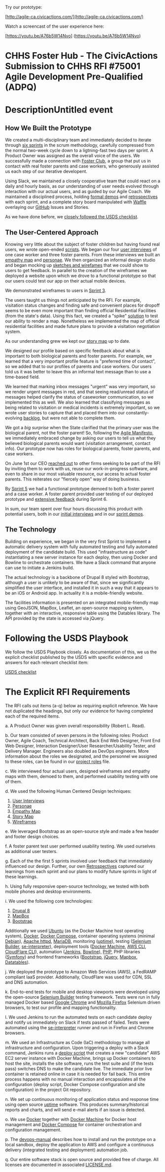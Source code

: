Try our prototype:

[http://agile-ca.civicactions.com/](http://agile-ca.civicactions.com/)

Watch a screencast of the user experience here: 

[https://youtu.be/A76b5W14Nvo] (https://youtu.be/A76b5W14Nvo)

# CHHS Foster Hub - The CivicActions Submission to CHHS RFI #75001 Agile Development Pre-Qualified (ADPQ)

# DescriptionUntitled event

## How We Built the Prototype

We created a multi-disciplinary team and immediately decided to iterate through [six sprints](https://github.com/CivicActions/agile-california/blob/master/documentation/journal.md) in the
scrum methodology, carefully compressed from the normal two-week cycle down to a ligtning-fast two days per sprint.
A Product Owner was assigned as the overall voice of the users. We successfully made a connection with [Foster Club](https://www.fosterclub.com/groups/california), a group that put us in contact with real foster parents and case workers, who generously assisted us each step of our iterative developent.

Using Slack, we maintained a closely cooperative team that could react on a daily and hourly basis, as our understanding of user needs evolved through interaction with our actual users, and as guided by our Agile Coach.
We maintained a disciplined process, holding [formal demos](https://github.com/CivicActions/agile-california/blob/master/documentation/ux/user-interviews/log-of-sprint-demos.md) and [retrospectives](https://github.com/CivicActions/agile-california/tree/master/call-notes) with each sprint, and a complete story board manipulated with [Waffle](https://waffle.io/)
overlaying our [GitHub](https://github.com/CivicActions/agile-california) Issues and Stories.

As we have done before, we [closely followed the USDS checklist](https://github.com/CivicActions/agile-california/blob/master/documentation/usds-checklist.md).

## The User-Centered Approach

Knowing very little about the subject of foster children but having found real users, we wrote open-ended [scripts](https://github.com/CivicActions/agile-california/tree/master/documentation/ux/user-interviews/Scripts).
We began our four [user interviews](https://github.com/CivicActions/agile-california/tree/master/documentation/ux/user-interviews) of one case worker and three foster parents. From these interviews we built an [empathy map](https://github.com/CivicActions/agile-california/blob/master/documentation/ux/user-research/foster-parent-empathy-map.md) and [personae](https://github.com/CivicActions/agile-california/blob/master/documentation/ux/user-research/user-personas.md).
We then organized an informal design studio and began mocking up [sketches and wirefames](https://github.com/CivicActions/agile-california/blob/master/documentation/images/Sketch-inbox01.png) that we could show to users to get feedback.
In parallel to the creation of the wireframes we deployed a website upon which we drove to a functional prototype so that our users could test our app on their actual
mobile devices.

We demonstrated wireframes to users in [Sprint 3](https://github.com/CivicActions/agile-california/blob/master/documentation/journal.md#sprint-3).

The users taught us things not anticipated by the RFI. For example, visitation status changes and finding safe and convenient places for dropoff seems to be even more important than finding official Residential Facilities (from the state's data).
Using this fact, we created a "spike" [solution](https://github.com/CivicActions/agile-california/tree/master/geojson-spike) to test our ability to render a map.
Nonetheless we implemented the map of official residential facilities and made future plans to provide a visitation negotiation system.

As our understanding grew we kept our [story map](https://github.com/CivicActions/agile-california/blob/master/documentation/ux/user-story-map/user-story-map.md) up to date.

We designed our profile based on specific feedback about what is important to both biological parents and foster parents.
For example, we learned that a very important profile feature is "preferred time of contact", so we added that to our profiles of parents and case workers. Our users told us it was better to leave this an informal text message than to use a time-based field.

We learned that marking inbox messages "urgent" was very important, so we render urgent messages in red, and that seeing read/unread status of messages helped clarify the status of caseworker communication, so we implemented this as well. 
We also learned that classifying messages as being related to visitation or medical incidents is extremely important, so we wrote user stories to capture that and placed them into our constantly-evolving [backlog](https://github.com/CivicActions/agile-california/issues), but were not able to complete them.

We got a *big surprise* when the State clarified that the primary user was the biological parent, not the foster parent! So, following the [Agile Manifesto](http://www.agilemanifesto.org/), we immediately embraced change by asking our users to tell us what they believed biological parents
would want (visitation arrangement, contact info). Our prototype now has roles for biological parents, foster parents, and case workers.

On June 1st our CEO [reached out](https://civicactions.com/blog/an-open-invitation-to-collaborate/) to other firms seeking to be part of the RFI by inviting them to work with us,
reuse our work-in-progress software, and even to share in our most valuable resource, our access to actual foster parents.
This reiterates our "fiercely open" way of doing business.

By [Sprint 5](https://github.com/CivicActions/agile-california/blob/master/documentation/journal.md#sprint-5) we had a functional prototype demoed to both a foster parent and a case worker.
A foster parent provided user testing of our deployed prototype and [extensive feedback](https://github.com/CivicActions/agile-california/blob/master/documentation/ux/usability-testing/2016-6-03-notes-from-foster-parent-usabiliy-tester.md) during Sprint 6.

In sum, our team spent over four hours discussing this product with potential users, both in our [initial interviews](https://github.com/CivicActions/agile-california/tree/master/documentation/ux/user-interviews) and in our [sprint demos](https://github.com/CivicActions/agile-california/blob/master/documentation/ux/user-interviews/log-of-sprint-demos.md).

## The Technology

Building on experience, we began in the very first Sprint to implement a automatic delivery system with fully automated testing and fully automated deployment of the candidate build. This used "infrastructure as code" instantiating a new server instance for each deploy, then using Docker and Bowline to orchestrate containers. We have a Slack command that anyone
can use to initiate a Jenkins build.

The actual technology is a backbone of Drupal 8 styled with Bootstrap, although a user is unlikely to be aware of that, since we significantly simplified the user interface, and installed it in such a way that it appears to be an iOS or Android app. In actuality it is a mobile-friendly website.

The facilities information is presented on an integrated mobile-friendly map using GeoJSON, MapBox, Leaflet, an open-source mapping system, together with an interactive, responsive table using the Datables library. The API provided by the state is accessed via jQuery.

# Following the USDS Playbook

We follow the USDS Playbook closely.  As documentation of this, we us the explicit checklist published by the USDS with specific evidence and answers for each relevant checklist item:

[USDS checklist](https://github.com/CivicActions/agile-california/blob/master/documentation/usds-checklist.md)

# The Explicit RFI Requirements

The RFI calls out items (a-q) below as requiring explicit reference. We have not duplicated the headings, but only our evidence for having completed each of the required items.

a. A Product Owner was given overall responsibility (Robert L. Read).

b. Our team consisted of seven persons in the following roles: Product Owner, Agile Coach, Technical Architect, Back End Web Designer, Front End Web Designer, Interaction Designer/User
Researcher/Usability Tester, and Delivery Manager.  Engineers also doubled as DevOps engineers. More information about the roles we designated, and the personnel we assigned to these roles, can be found in our [project roles](https://github.com/CivicActions/agile-california/blob/master/documentation/project-roles.md) file. 

c. We interviewed four actual users, designed wireframes and empathy maps with them, demoed to them, and performed usability testing with one of them.

d. We used the following Human Centered Design techniques:

1. [User Interviews](https://github.com/CivicActions/agile-california/tree/master/documentation/ux/user-interviews)
2. [Personae](https://github.com/CivicActions/agile-california/blob/master/documentation/ux/user-research/user-personas.md)
3. [Empathy Map](https://github.com/CivicActions/agile-california/blob/master/documentation/ux/user-research/foster-parent-empathy-map.md)
4. [Story Map](https://github.com/CivicActions/agile-california/blob/master/documentation/ux/user-story-map/user-story-map.md)
4. [Wireframes](https://github.com/CivicActions/agile-california/tree/master/documentation/ux/wireframes)

e. We leveraged Bootstrap as an open-source style and made a few header and footer design choices. 

f. A foster parent test user performed usability testing. We used ourselves as additional user testers.

g. Each of the the first 5 sprints involved user feedback that immediately influenced our design. Further, our own [Retrospectives](https://github.com/CivicActions/agile-california/tree/master/call-notes) captured our learnings from each sprint and our plans to modify future sprints in light of these learnings. 

h. Using fully responsive open-source technology, we tested with both mobile phones and desktop environments.

i. We used the following core technologies:

1. [Drupal 8](https://www.drupal.org/8)
2. [MapBox](https://www.mapbox.com/)
3. [Bootstrap](http://getbootstrap.com/)

Additionally we used [Ubuntu](http://www.ubuntu.com) (as the Docker Machine host operating system), [Docker](https://www.docker.com/products/docker-engine), [Docker Compose](https://www.docker.com/products/docker-compose), container operating systems (minimal [Debian](https://www.debian.org/)), [Apache httpd](https://httpd.apache.org/), [MariaDB](https://mariadb.org/), monitoring ([uptime](https://github.com/fzaninotto/uptime)), testing ([Selenium Builder](https://github.com/SeleniumBuilder/se-builder), [se-interpreter](https://github.com/Zarkonnen/se-interpreter)), deployment tools ([Docker Machine](https://www.docker.com/products/docker-machine), [AWS CLI](https://github.com/aws/aws-cli), [CloudFlare CLI](https://github.com/danielpigott/cloudflare-cli)), automation ([Jenkins](https://jenkins.io/), [Bowline](https://github.com/davenuman/bowline)), [PHP](https://secure.php.net/), PHP libraries ([Symfony](https://symfony.com/)) and frontend frameworks ([Bootstrap](https://getbootstrap.com/), [jQuery](https://jquery.com/), [Mapbox](https://www.mapbox.com/), [Datatables](https://datatables.net/)).

j. We deployed the prototype to Amazon Web Services (AWS), a FedRAMP compliant IaaS provider. Additionally, CloudFlare was used for CDN, SSL and DNS automation.

k. End-to-end tests for mobile and desktop viewports were developed using the open-source [Selenium Builder](https://github.com/SeleniumBuilder/se-builder) testing framework. Tests were run in fully managed Docker based [Google Chrome](https://hub.docker.com/r/selenium/standalone-chrome/) and [Mozilla Firefox](https://hub.docker.com/r/selenium/standalone-firefox/) Selenium driven browsers, to test our profile and mapping functionality.

l. We used Jenkins to run the automated tests on each candidate deploy and notify us immediately on Slack if tests passed of failed. Tests were automated using the [se-interpreter](https://github.com/Zarkonnen/se-interpreter) runner and run in Firefox and Chrome browsers.

m. We used an Infrastructure as Code (IaC) methodology to manage all infrastructure and configuration. Upon triggering a deploy with a Slack command, Jenkins runs a [deploy script](https://github.com/CivicActions/agile-california/blob/master/bin/deploy) that creates a new "candidate" AWS EC2 server instance with Docker Machine, brings up Docker containers to host the site, installs the site software, runs the test suite and (if the tests pass) switches DNS to make the candidate live. The immediate prior live container is retained online in case it is needed for fail back. This entire process happens with no manual interaction and encapsulates all the configuration (deploy script, Docker Compose configuration and site configuration) in the project Git repository.

n. We set up continuous monitoring of application status and response time using open source [uptime](https://github.com/fzaninotto/uptime) software. This produces summary/historical reports and charts, and will send e-mail alerts if an issue is detected.

o. We use [Docker](https://www.docker.com/) together with [Docker Machine](https://docs.docker.com/machine/overview/) for Docker host management and [Docker Compose](https://docs.docker.com/compose/overview/) for container orchestration and configuration management.

p. The [devops-manual](https://github.com/CivicActions/agile-california/blob/master/documentation/devops-manual.md) describes how to install and run the prototype on a local sandbox, deploy the application to AWS and configure a continuous delivery (integrated testing and deployment) automation job.

q. Our entire software stack is open source and provided free of charge. All licenses are documented in associated [LICENSE.md](https://github.com/CivicActions/agile-california/blob/master/LICENSE.md).



